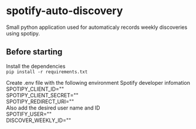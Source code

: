 # spotify-auto-discovery
Small python application used for automaticaly records weekly discoveries using spotipy.

## Before starting
Install the dependencies <br>
`pip install -r requirements.txt`

Create .env file with the following environment Spotify developer infomation<br>
    SPOTIPY_CLIENT_ID=""<br>
    SPOTIPY_CLIENT_SECRET=""<br>
    SPOTIPY_REDIRECT_URI=""<br>
Also add the desired user name and ID<br>
    SPOTIFY_USER=""<br>
    DISCOVER_WEEKLY_ID=""<br>